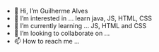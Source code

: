 - 👋 Hi, I’m Guilherme Alves
- 👀 I’m interested in ... learn java, JS, HTML, CSS
- 🌱 I’m currently learning ... JS, HTML and CSS
- 💞️ I’m looking to collaborate on ...
- 📫 How to reach me ...

<!---
SrDevGui/SrDevGui is a ✨ special ✨ repository because its `README.md` (this file) appears on your GitHub profile.
You can click the Preview link to take a look at your changes.
--->
